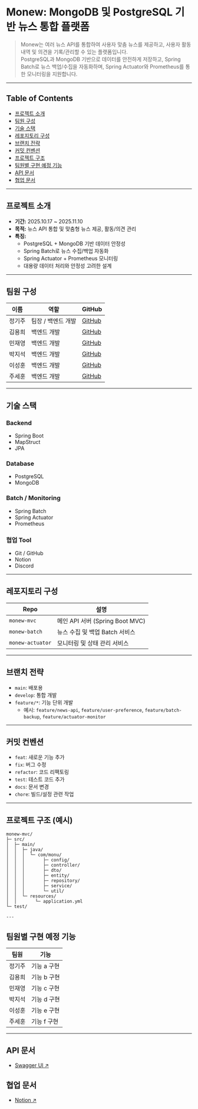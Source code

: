 # Monew: MongoDB 및 PostgreSQL 기반 뉴스 통합 플랫폼

> Monew는 여러 뉴스 API를 통합하여 사용자 맞춤 뉴스를 제공하고, 사용자 활동 내역 및 의견을 기록/관리할 수 있는 플랫폼입니다.  
> PostgreSQL과 MongoDB 기반으로 데이터를 안전하게 저장하고, Spring Batch로 뉴스 백업/수집을 자동화하며, Spring Actuator와 Prometheus를 통한 모니터링을 지원합니다.

---

## Table of Contents
- [프로젝트 소개](#프로젝트-소개)
- [팀원 구성](#팀원-구성)
- [기술 스택](#기술-스택)
- [레포지토리 구성](#레포지토리-구성)
- [브랜치 전략](#브랜치-전략)
- [커밋 컨벤션](#커밋-컨벤션)
- [프로젝트 구조](#프로젝트-구조)
- [팀원별 구현 예정 기능](#팀원별-구현-예정-기능)
- [API 문서](#api-문서)
- [협업 문서](#협업-문서)

---

## 프로젝트 소개
- **기간:** 2025.10.17 ~ 2025.11.10  
- **목적:** 뉴스 API 통합 및 맞춤형 뉴스 제공, 활동/의견 관리  
- **특징:**
  - PostgreSQL + MongoDB 기반 데이터 안정성
  - Spring Batch로 뉴스 수집/백업 자동화
  - Spring Actuator + Prometheus 모니터링
  - 대용량 데이터 처리와 안정성 고려한 설계

---

## 팀원 구성

| 이름 | 역할 | GitHub |
|------|------|--------|
| 정기주 | 팀장 / 백엔드 개발 | [GitHub](https://github.com/jeonggiju) |
| 김용희 | 백엔드 개발 | [GitHub](https://github.com/backKim1024) |
| 민재영 | 백엔드 개발 | [GitHub](https://github.com/jymin0) |
| 박지석 | 백엔드 개발 | [GitHub](https://github.com/commicat2) |
| 이성훈 | 백엔드 개발 | [GitHub](https://github.com/polodumbo) |
| 주세훈 | 백엔드 개발 | [GitHub](https://github.com/Jusehun) |

---

## 기술 스택

### Backend
- Spring Boot
- MapStruct
- JPA

### Database
- PostgreSQL
- MongoDB

### Batch / Monitoring
- Spring Batch
- Spring Actuator
- Prometheus

### 협업 Tool
- Git / GitHub
- Notion
- Discord

---

## 레포지토리 구성

| Repo | 설명 |
|------|------|
| `monew-mvc` | 메인 API 서버 (Spring Boot MVC) |
| `monew-batch` | 뉴스 수집 및 백업 Batch 서비스 |
| `monew-actuator` | 모니터링 및 상태 관리 서비스 |

---

## 브랜치 전략
- `main`: 배포용  
- `develop`: 통합 개발  
- `feature/*`: 기능 단위 개발  
  - 예시: `feature/news-api`, `feature/user-preference`, `feature/batch-backup`, `feature/actuator-monitor`  

---

## 커밋 컨벤션
- `feat`: 새로운 기능 추가  
- `fix`: 버그 수정  
- `refactor`: 코드 리팩토링  
- `test`: 테스트 코드 추가  
- `docs`: 문서 변경  
- `chore`: 빌드/설정 관련 작업  

---

## 프로젝트 구조 (예시)

```text
monew-mvc/
├─ src/
│  ├─ main/
│  │  ├─ java/
│  │  │  └─ com/monu/
│  │  │       ├─ config/
│  │  │       ├─ controller/
│  │  │       ├─ dto/
│  │  │       ├─ entity/
│  │  │       ├─ repository/
│  │  │       ├─ service/
│  │  │       └─ util/
│  │  └─ resources/
│  │       └─ application.yml
└─ test/

---
```
## 팀원별 구현 예정 기능

| 팀원 | 기능 |
|------|------|
| 정기주 | 기능 a 구현 |
| 김용희 | 기능 b 구현 |
| 민재영 | 기능 c 구현 |
| 박지석 | 기능 d 구현 |
| 이성훈 | 기능 e 구현 |
| 주세훈 | 기능 f 구현 |

---

## API 문서
- [Swagger UI ↗](http://sprint-project-1196140422.ap-northeast-2.elb.amazonaws.com/sb/monew/api/swagger-ui/index.html)

## 협업 문서
- [Notion ↗](https://polydactyl-pufferfish-876.notion.site/MoNew-28e08cfefb45803ebd28ffcd05a97b2e?source=copy_link)
